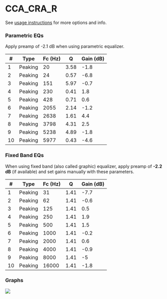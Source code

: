 # CCA_CRA_R
See [usage instructions](https://github.com/jaakkopasanen/AutoEq#usage) for more options and info.

### Parametric EQs
Apply preamp of -2.1 dB when using parametric equalizer.

|   # | Type    |   Fc (Hz) |    Q |   Gain (dB) |
|-----|---------|-----------|------|-------------|
|   1 | Peaking |        20 | 3.58 |        -1.8 |
|   2 | Peaking |        24 | 0.57 |        -6.8 |
|   3 | Peaking |       151 | 5.97 |        -0.7 |
|   4 | Peaking |       230 | 0.41 |         1.8 |
|   5 | Peaking |       428 | 0.71 |         0.6 |
|   6 | Peaking |      2055 | 2.14 |        -1.2 |
|   7 | Peaking |      2638 | 1.61 |         4.4 |
|   8 | Peaking |      3798 | 4.31 |         2.5 |
|   9 | Peaking |      5238 | 4.89 |        -1.8 |
|  10 | Peaking |      5977 | 0.43 |        -4.6 |

### Fixed Band EQs
When using fixed band (also called graphic) equalizer, apply preamp of **-2.2 dB** (if available) and set gains manually with these parameters.

|   # | Type    |   Fc (Hz) |    Q |   Gain (dB) |
|-----|---------|-----------|------|-------------|
|   1 | Peaking |        31 | 1.41 |        -7.7 |
|   2 | Peaking |        62 | 1.41 |        -0.6 |
|   3 | Peaking |       125 | 1.41 |         0.5 |
|   4 | Peaking |       250 | 1.41 |         1.9 |
|   5 | Peaking |       500 | 1.41 |         1.5 |
|   6 | Peaking |      1000 | 1.41 |        -0.2 |
|   7 | Peaking |      2000 | 1.41 |         0.6 |
|   8 | Peaking |      4000 | 1.41 |        -0.9 |
|   9 | Peaking |      8000 | 1.41 |        -5   |
|  10 | Peaking |     16000 | 1.41 |        -1.8 |

### Graphs
![](./CCA_CRA_R.png)
